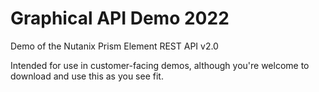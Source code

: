 # Graphical API Demo 2022

Demo of the Nutanix Prism Element REST API v2.0

Intended for use in customer-facing demos, although you're welcome to download and use this as you see fit.
